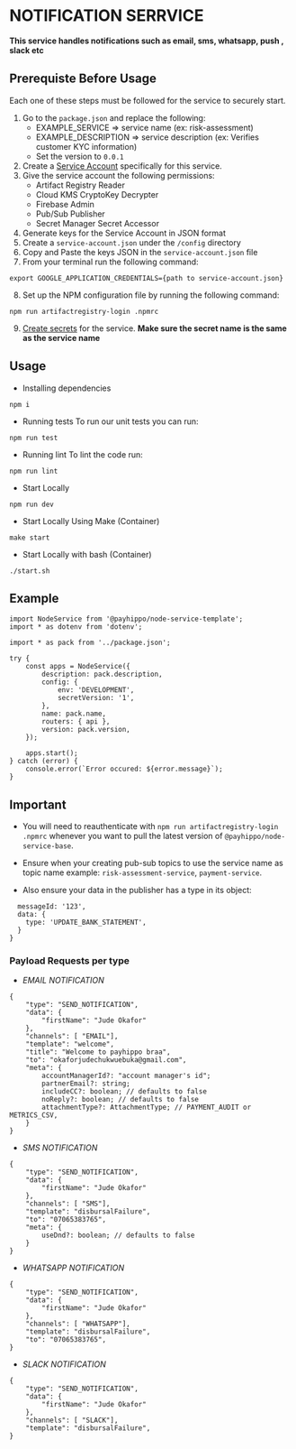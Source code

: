 # NOTIFICATION SERRVICE

**This service handles notifications such as email, sms, whatsapp, push , slack etc**

## Prerequiste Before Usage

Each one of these steps must be followed for the service to securely start.

1. Go to the `package.json` and replace the following:
    - EXAMPLE_SERVICE => service name (ex: risk-assessment)
    - EXAMPLE_DESCRIPTION => service description (ex: Verifies customer KYC information)
    - Set the version to `0.0.1`
2. Create a [Service Account](https://cloud.google.com/iam/docs/service-accounts) specifically for this service.
3. Give the service account the following permissions:
    - Artifact Registry Reader
    - Cloud KMS CryptoKey Decrypter
    - Firebase Admin
    - Pub/Sub Publisher
    - Secret Manager Secret Accessor
4. Generate keys for the Service Account in JSON format
5. Create a `service-account.json` under the `/config` directory
6. Copy and Paste the keys JSON in the `service-account.json` file
7. From your terminal run the following command:

```
export GOOGLE_APPLICATION_CREDENTIALS={path to service-account.json}
```

8. Set up the NPM configuration file by running the following command:

```
npm run artifactregistry-login .npmrc
```

9. [Create secrets](https://cloud.google.com/secret-manager) for the service. **Make sure the secret name is the same as the service name**

## Usage

-   Installing dependencies

```
npm i
```

-   Running tests
    To run our unit tests you can run:

```
npm run test
```

-   Running lint
    To lint the code run:

```
npm run lint
```

-   Start Locally

```
npm run dev
```

-   Start Locally Using Make (Container)

```
make start
```

-   Start Locally with bash (Container)

```
./start.sh
```

## Example

```
import NodeService from '@payhippo/node-service-template';
import * as dotenv from 'dotenv';

import * as pack from '../package.json';

try {
	const apps = NodeService({
		description: pack.description,
		config: {
			env: 'DEVELOPMENT',
			secretVersion: '1',
		},
		name: pack.name,
		routers: { api },
		version: pack.version,
	});

	apps.start();
} catch (error) {
	console.error(`Error occured: ${error.message}`);
}
```

## Important

-   You will need to reauthenticate with `npm run artifactregistry-login .npmrc` whenever you want to pull the latest version of `@payhippo/node-service-base`.

-   Ensure when your creating pub-sub topics to use the service name as topic name
    example: `risk-assessment-service`, `payment-service`.

-   Also ensure your data in the publisher has a type in its object:

```{
  messageId: '123',
  data: {
    type: 'UPDATE_BANK_STATEMENT',
  }
}
```

### Payload Requests per type

-   _EMAIL NOTIFICATION_

```
{
    "type": "SEND_NOTIFICATION",
    "data": {
        "firstName": "Jude Okafor"
    },
    "channels": [ "EMAIL"],
    "template": "welcome",
    "title": "Welcome to payhippo braa",
    "to": "okaforjudechukwuebuka@gmail.com",
    "meta": {
        accountManagerId?: "account manager's id";
    	partnerEmail?: string;
    	includeCC?: boolean; // defaults to false
    	noReply?: boolean; // defaults to false
    	attachmentType?: AttachmentType; // PAYMENT_AUDIT or METRICS_CSV,
    }
}
```

-   _SMS NOTIFICATION_

```
{
    "type": "SEND_NOTIFICATION",
    "data": {
        "firstName": "Jude Okafor"
    },
    "channels": [ "SMS"],
    "template": "disbursalFailure",
    "to": "07065383765",
    "meta": {
    	useDnd?: boolean; // defaults to false
    }
}
```

-   _WHATSAPP NOTIFICATION_

```
{
    "type": "SEND_NOTIFICATION",
    "data": {
        "firstName": "Jude Okafor"
    },
    "channels": [ "WHATSAPP"],
    "template": "disbursalFailure",
    "to": "07065383765",
}
```

-   _SLACK NOTIFICATION_

```
{
    "type": "SEND_NOTIFICATION",
    "data": {
        "firstName": "Jude Okafor"
    },
    "channels": [ "SLACK"],
    "template": "disbursalFailure",
}
```
